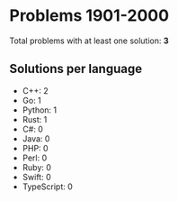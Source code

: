 # Problems 1901-2000

Total problems with at least one solution: **3**

## Solutions per language

- C++: 2
- Go: 1
- Python: 1
- Rust: 1
- C#: 0
- Java: 0
- PHP: 0
- Perl: 0
- Ruby: 0
- Swift: 0
- TypeScript: 0
